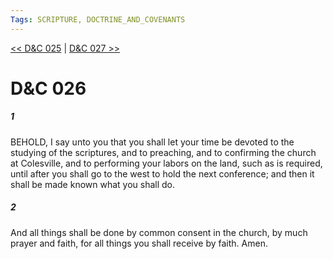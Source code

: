 ```yaml
---
Tags: SCRIPTURE, DOCTRINE_AND_COVENANTS
---
```


[<< D&C 025](DOCTRINE_AND_COVENANTS/D&C_025.md) | [D&C 027 >>](DOCTRINE_AND_COVENANTS/D&C_027.md)

# D&C 026

##### 1

BEHOLD, I say unto you that you shall let your time be devoted to the studying of the scriptures, and to preaching, and to confirming the church at Colesville, and to performing your labors on the land, such as is required, until after you shall go to the west to hold the next conference; and then it shall be made known what you shall do.

##### 2

And all things shall be done by common consent in the church, by much prayer and faith, for all things you shall receive by faith. Amen.

